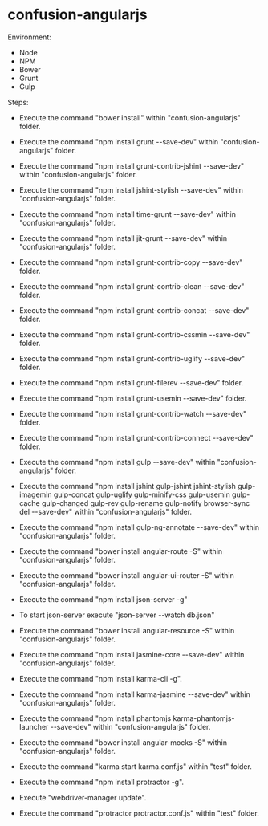# confusion-angularjs

Environment:
- Node
- NPM
- Bower
- Grunt
- Gulp

Steps:
- Execute the command "bower install" within "confusion-angularjs" folder.
- Execute the command "npm install grunt --save-dev" within "confusion-angularjs" folder.
- Execute the command "npm install grunt-contrib-jshint --save-dev" within "confusion-angularjs" folder.
- Execute the command "npm install jshint-stylish --save-dev" within "confusion-angularjs" folder.
- Execute the command "npm install time-grunt --save-dev" within "confusion-angularjs" folder.
- Execute the command "npm install jit-grunt --save-dev" within "confusion-angularjs" folder.
- Execute the command "npm install grunt-contrib-copy --save-dev" folder.
- Execute the command "npm install grunt-contrib-clean --save-dev" folder.
- Execute the command "npm install grunt-contrib-concat --save-dev" folder.
- Execute the command "npm install grunt-contrib-cssmin --save-dev" folder.
- Execute the command "npm install grunt-contrib-uglify --save-dev" folder.
- Execute the command "npm install grunt-filerev --save-dev" folder.
- Execute the command "npm install grunt-usemin --save-dev" folder.
- Execute the command "npm install grunt-contrib-watch --save-dev" folder.
- Execute the command "npm install grunt-contrib-connect --save-dev" folder.

- Execute the command "npm install gulp --save-dev" within "confusion-angularjs" folder.
- Execute the command "npm install jshint gulp-jshint jshint-stylish gulp-imagemin gulp-concat gulp-uglify gulp-minify-css gulp-usemin gulp-cache gulp-changed gulp-rev gulp-rename gulp-notify  browser-sync del --save-dev" within "confusion-angularjs" folder.
- Execute the command "npm install gulp-ng-annotate --save-dev" within "confusion-angularjs" folder.

- Execute the command "bower install angular-route -S" within "confusion-angularjs" folder.
- Execute the command "bower install angular-ui-router -S" within "confusion-angularjs" folder.

- Execute the command "npm install json-server -g"
- To start json-server execute "json-server --watch db.json"

- Execute the command "bower install angular-resource -S" within "confusion-angularjs" folder.

- Execute the command "npm install jasmine-core --save-dev" within "confusion-angularjs" folder.
- Execute the command "npm install karma-cli -g".
- Execute the command "npm install karma-jasmine --save-dev" within "confusion-angularjs" folder.
- Execute the command "npm install phantomjs karma-phantomjs-launcher  --save-dev" within "confusion-angularjs" folder.
- Execute the command "bower install angular-mocks -S" within "confusion-angularjs" folder.

- Execute the command "karma start karma.conf.js" within "test" folder.

- Execute the command "npm install protractor -g".
- Execute "webdriver-manager update".

- Execute the command "protractor protractor.conf.js" within "test" folder.